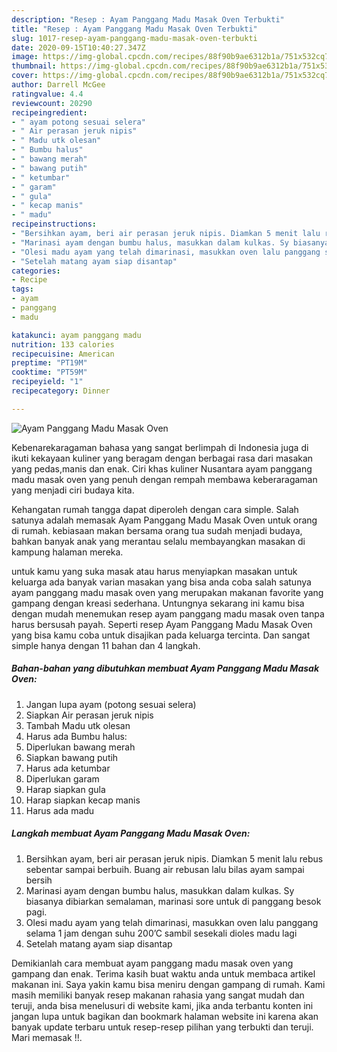 ```yaml
---
description: "Resep : Ayam Panggang Madu Masak Oven Terbukti"
title: "Resep : Ayam Panggang Madu Masak Oven Terbukti"
slug: 1017-resep-ayam-panggang-madu-masak-oven-terbukti
date: 2020-09-15T10:40:27.347Z
image: https://img-global.cpcdn.com/recipes/88f90b9ae6312b1a/751x532cq70/ayam-panggang-madu-masak-oven-foto-resep-utama.jpg
thumbnail: https://img-global.cpcdn.com/recipes/88f90b9ae6312b1a/751x532cq70/ayam-panggang-madu-masak-oven-foto-resep-utama.jpg
cover: https://img-global.cpcdn.com/recipes/88f90b9ae6312b1a/751x532cq70/ayam-panggang-madu-masak-oven-foto-resep-utama.jpg
author: Darrell McGee
ratingvalue: 4.4
reviewcount: 20290
recipeingredient:
- " ayam potong sesuai selera"
- " Air perasan jeruk nipis"
- " Madu utk olesan"
- " Bumbu halus"
- " bawang merah"
- " bawang putih"
- " ketumbar"
- " garam"
- " gula"
- " kecap manis"
- " madu"
recipeinstructions:
- "Bersihkan ayam, beri air perasan jeruk nipis. Diamkan 5 menit lalu rebus sebentar sampai berbuih. Buang air rebusan lalu bilas ayam sampai bersih"
- "Marinasi ayam dengan bumbu halus, masukkan dalam kulkas. Sy biasanya dibiarkan semalaman, marinasi sore untuk di panggang besok pagi."
- "Olesi madu ayam yang telah dimarinasi, masukkan oven lalu panggang selama 1 jam dengan suhu 200’C sambil sesekali dioles madu lagi"
- "Setelah matang ayam siap disantap"
categories:
- Recipe
tags:
- ayam
- panggang
- madu

katakunci: ayam panggang madu 
nutrition: 133 calories
recipecuisine: American
preptime: "PT19M"
cooktime: "PT59M"
recipeyield: "1"
recipecategory: Dinner

---
```



![Ayam Panggang Madu Masak Oven](https://img-global.cpcdn.com/recipes/88f90b9ae6312b1a/751x532cq70/ayam-panggang-madu-masak-oven-foto-resep-utama.jpg)

Kebenarekaragaman bahasa yang sangat berlimpah di Indonesia juga di ikuti kekayaan kuliner yang beragam dengan berbagai rasa dari masakan yang pedas,manis dan enak. Ciri khas kuliner Nusantara ayam panggang madu masak oven yang penuh dengan rempah membawa keberaragaman yang menjadi ciri budaya kita.




Kehangatan rumah tangga dapat diperoleh dengan cara simple. Salah satunya adalah memasak Ayam Panggang Madu Masak Oven untuk orang di rumah. kebiasaan makan bersama orang tua sudah menjadi budaya, bahkan banyak anak yang merantau selalu membayangkan masakan di kampung halaman mereka.

untuk kamu yang suka masak atau harus menyiapkan masakan untuk keluarga ada banyak varian masakan yang bisa anda coba salah satunya ayam panggang madu masak oven yang merupakan makanan favorite yang gampang dengan kreasi sederhana. Untungnya sekarang ini kamu bisa dengan mudah menemukan resep ayam panggang madu masak oven tanpa harus bersusah payah.
Seperti resep Ayam Panggang Madu Masak Oven yang bisa kamu coba untuk disajikan pada keluarga tercinta. Dan sangat simple hanya dengan 11 bahan dan 4 langkah.


<!--inarticleads1-->

##### Bahan-bahan yang dibutuhkan membuat Ayam Panggang Madu Masak Oven:

1. Jangan lupa  ayam (potong sesuai selera)
1. Siapkan  Air perasan jeruk nipis
1. Tambah  Madu utk olesan
1. Harus ada  Bumbu halus:
1. Diperlukan  bawang merah
1. Siapkan  bawang putih
1. Harus ada  ketumbar
1. Diperlukan  garam
1. Harap siapkan  gula
1. Harap siapkan  kecap manis
1. Harus ada  madu




<!--inarticleads2-->

##### Langkah membuat  Ayam Panggang Madu Masak Oven:

1. Bersihkan ayam, beri air perasan jeruk nipis. Diamkan 5 menit lalu rebus sebentar sampai berbuih. Buang air rebusan lalu bilas ayam sampai bersih
1. Marinasi ayam dengan bumbu halus, masukkan dalam kulkas. Sy biasanya dibiarkan semalaman, marinasi sore untuk di panggang besok pagi.
1. Olesi madu ayam yang telah dimarinasi, masukkan oven lalu panggang selama 1 jam dengan suhu 200’C sambil sesekali dioles madu lagi
1. Setelah matang ayam siap disantap




Demikianlah cara membuat ayam panggang madu masak oven yang gampang dan enak. Terima kasih buat waktu anda untuk membaca artikel makanan ini. Saya yakin kamu bisa meniru dengan gampang di rumah. Kami masih memiliki banyak resep makanan rahasia yang sangat mudah dan teruji, anda bisa menelusuri di website kami, jika anda terbantu konten ini jangan lupa untuk bagikan dan bookmark halaman website ini karena akan banyak update terbaru untuk resep-resep pilihan yang terbukti dan teruji. Mari memasak !!. 
